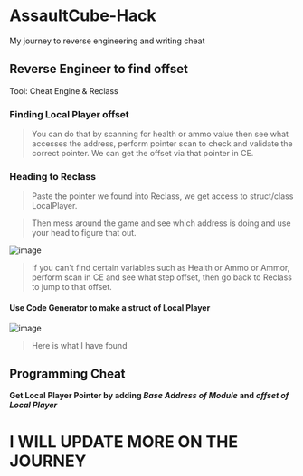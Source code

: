 # AssaultCube-Hack
My journey to reverse engineering and writing cheat

## Reverse Engineer to find offset
Tool: Cheat Engine & Reclass

### Finding Local Player offset

> You can do that by scanning for health or ammo value then see what accesses the address, perform pointer scan to check and validate the correct pointer.
We can get the offset via that pointer in CE.

### Heading to Reclass

> Paste the pointer we found into Reclass, we get access to struct/class LocalPlayer.

> Then mess around the game and see which address is doing and use your head to figure that out.

![image](https://github.com/nmkha16/AssaultCube-Hack/assets/91834063/bc2f2d62-a03a-4dcb-97c6-567b4f64fc24)

> If you can't find certain variables such as Health or Ammo or Ammor, perform scan in CE and see what step offset, then go back to Reclass to jump to that offset.

#### Use Code Generator to make a struct of Local Player

![image](https://github.com/nmkha16/AssaultCube-Hack/assets/91834063/4838e9ab-8676-4dda-8a5e-43536fca0c78)

> Here is what I have found

## Programming Cheat

**Get Local Player Pointer by adding _Base Address of Module_ and _offset of Local Player_**

# **I WILL UPDATE MORE ON THE JOURNEY**
